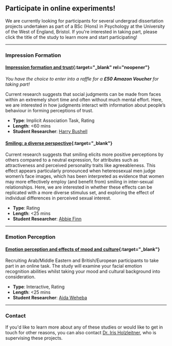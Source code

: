 ## Participate in online experiments!

We are currently looking for participants for several undergrad dissertation projects undertaken as part of a BSc (Hons) in Psychology at the University of the West of England, Bristol. If you're interested in taking part, please click the title of the study to learn more and start participating!

-----

### Impression Formation

#### [Impression formation and trust](https://uwe.eu.qualtrics.com/jfe/form/SV_cvRR6hJqLYFnuLA){:target="_blank" rel="noopener"}

*You have the choice to enter into a raffle for a **£50 Amazon Voucher** for taking part!*

Current research suggests that social judgments can be made from faces within an extremely short time and often without much mental effort. Here, we are interested in how judgments interact with information about people’s behaviour in forming perceptions of trust.

- **Type**: Implicit Association Task, Rating
- **Length**: <60 mins
- **Student Researcher**: [Harry Bushell](mailto:Harry2.Bushell@live.uwe.ac.uk)

#### [Smiling: a diverse perspective](https://uwe.eu.qualtrics.com/jfe/form/SV_ewGB27WyAfK5jcq ){:target="\_blank"}

Current research suggests that smiling elicits more positive perceptions by others compared to a neutral expression, for attributes such as attractiveness and perceived personality traits like agreeableness. This effect appears particularly pronounced when hetereosexual men judge women’s face images, which has been interpreted as evidence that women may more effectively employ (and benefit from) smiling in inter-sexual relationships. Here, we are interested in whether these effects can be replicated with a more diverse stimulus set, and exploring the effect of individual differences in perceived sexual interest.

- **Type**: Rating
- **Length**: <25 mins
- **Student Researcher**: [Abbie Finn](mailto:abbie2.finn@live.uwe.ac.uk)

-----

### Emotion Perception

#### [Emotion perception and effects of mood and culture](https://uwe.eu.qualtrics.com/jfe/form/SV_8Im2gatgD1FALKS){:target="\_blank"}

Recruiting Arab/Middle Eastern and British/European participants to take part in an online task. The study will examine your facial emotion recognition abilities whilst taking your mood and cultural background into consideration. 

- **Type**: Interactive, Rating
- **Length**: <25 mins
- **Student Researcher**: [Aida Weheba](mailto:aida2.weheba@live.uwe.ac.uk)

-----

### Contact

If you'd like to learn more about any of these studies or would like to get in touch for other reasons, you can also contact [Dr. Iris Holzleitner](mailto:Iris.Holzleitner@uwe.ac.uk), who is supervising these projects.
